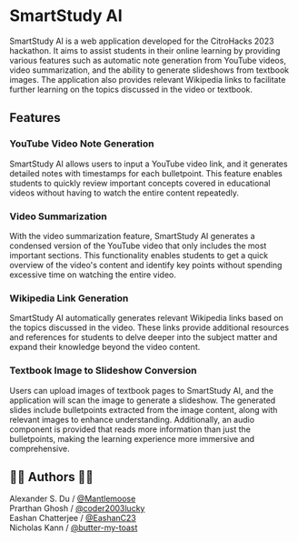 # SmartStudy AI

SmartStudy AI is a web application developed for the CitroHacks 2023 hackathon. It aims to assist students in their online learning by providing various features such as automatic note generation from YouTube videos, video summarization, and the ability to generate slideshows from textbook images. The application also provides relevant Wikipedia links to facilitate further learning on the topics discussed in the video or textbook.

## Features

### YouTube Video Note Generation

SmartStudy AI allows users to input a YouTube video link, and it generates detailed notes with timestamps for each bulletpoint. This feature enables students to quickly review important concepts covered in educational videos without having to watch the entire content repeatedly.

### Video Summarization

With the video summarization feature, SmartStudy AI generates a condensed version of the YouTube video that only includes the most important sections. This functionality enables students to get a quick overview of the video's content and identify key points without spending excessive time on watching the entire video.

### Wikipedia Link Generation

SmartStudy AI automatically generates relevant Wikipedia links based on the topics discussed in the video. These links provide additional resources and references for students to delve deeper into the subject matter and expand their knowledge beyond the video content.

### Textbook Image to Slideshow Conversion

Users can upload images of textbook pages to SmartStudy AI, and the application will scan the image to generate a slideshow. The generated slides include bulletpoints extracted from the image content, along with relevant images to enhance understanding. Additionally, an audio component is provided that reads more information than just the bulletpoints, making the learning experience more immersive and comprehensive.


## 🧑‍💻 Authors 🧑‍💻
Alexander S. Du / [@Mantlemoose](https://github.com/Mantlemoose "Mantlemoose's github page") \
Prarthan Ghosh / [@coder2003lucky](https://github.com/coder2003lucky "coder2003lucky's github page") \
Eashan Chatterjee / [@EashanC23](https://github.com/EashanC23 "EashanC23's github page") \
Nicholas Kann / [@butter-my-toast](https://github.com/butter-my-toast "butter-my-toast's github page")